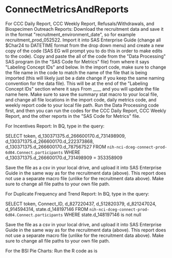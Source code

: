 # ConnectMetricsAndReports

For CCC Daily Report, CCC Weekly Report, Refusals/Withdrawals, and Biospecimen Outreach Reports:
Download the recruitment data and save it in the format "recruitment_environment_date", so for example recruitment_prod_052522. Import it into SAS Enterprise Guide (change all $Char24 to DATETIME format from the drop down menu) and create a new copy of the code (SAS EG will prompt you to do this in order to make edits to the code). Copy and paste the all of the code from the "Data Processing" SAS program (in the "SAS Code for Metrics" file) from where it says "Labeling Concept IDs" and below. In the import code, make sure to change the file name in the code to match the name of the file that is being imported (this will likely just be a date change if you keep the same naming convention for the data file). This will be at the end of the "Labeling Concept IDs" section where it says From ____ and you will update the file name here. Make sure to save the summary stat macro to your local file, and change all file locations in the import code, daily metrics code, and weekly report code to your local file path. Run the Data Processing code first, and then you can run the codes for the CCC Daily Report, CCC Weekly Report, and the other reports in the "SAS Code for Metrics" file. 


For Incentives Report:
In BQ, type in the query: 

SELECT token, d_130371375.d_266600170.d_731498909, d_130371375.d_266600170.d_222373868, d_130371375.d_266600170.d_787567527 FROM `nih-nci-dceg-connect-prod-6d04.Connect.participants` 
WHERE d_130371375.d_266600170.d_731498909 = 353358909

Save the file as a csv in your local drive, and upload it into SAS Enterprise Guide in the same way as for the recruitment data (above). This report does not use a separate macro file (unlike for the recruitment data above). Make sure to change all file paths to your own file path. 


For Duplicate Frequency and Trend Report:
In BQ, type in the query: 

SELECT token, Connect_ID, d_827220437, d_512820379, d_821247024, d_914594314, state.d_148197146 FROM `nih-nci-dceg-connect-prod-6d04.Connect.participants`
WHERE state.d_148197146 is not null

Save the file as a csv in your local drive, and upload it into SAS Enterprise Guide in the same way as for the recruitment data (above). This report does not use a separate macro file (unlike for the recruitment data above). Make sure to change all file paths to your own file path. 


For the BSI Pie Charts:
Run the R code as is
